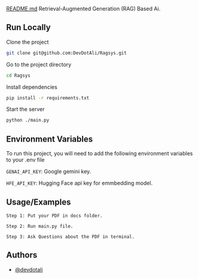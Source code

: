 [README.md](https://github.com/user-attachments/files/23016190/README.md)
Retrieval-Augmented Generation (RAG) Based Ai.
## Run Locally

Clone the project

```bash
git clone git@github.com:DevDotAli/Ragsys.git
```

Go to the project directory

```bash
cd Ragsys
```

Install dependencies

```bash
pip install -r requirements.txt
```

Start the server

```bash
python ./main.py
```
## Environment Variables

To run this project, you will need to add the following environment variables to your .env file

`GENAI_API_KEY`: Google gemini key.

`HFE_API_KEY`: Hugging Face api key for emmbedding model.


## Usage/Examples


```steps
Step 1: Put your PDF in docs folder.
```

```steps
Step 2: Run main.py file.
```

```steps
Step 3: Ask Questions about the PDF in terminal.
```

## Authors

- [@devdotali](https://www.github.com/octokatherine)

